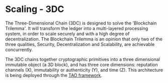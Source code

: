 # Scaling - 3DC

The Three-Dimensional Chain (3DC) is designed to solve the 'Blockchain Trilemma'. It will transform the ledger into a multi-layered processing system, in order to scale securely and with a high degree of decentralization. The Blockchain Trilemma is an opinion that only two of the three qualities, Security, Decentralization and Scalability, are achievable concurrently.

The 3DC chains together cryptographic primitives into a three dimensional immutable object (a 3D block), and has three core dimensions: reputation channels (X), immutability or authenticity (Y), and time (Z). This architecture is being deployed through the [TAO framework](https://nexus.io/ResourceHub/roadmap).
